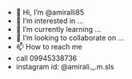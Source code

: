 - 👋 Hi, I’m @amiralli85
- 👀 I’m interested in ...
- 🌱 I’m currently learning ...
- 💞️ I’m looking to collaborate on ...
- 📫 How to reach me
- call 09945338736
- instagram id: @amirali._.m.sls

<!---
amiralli85/amiralli85 is a ✨ special ✨ repository because its `README.md` (this file) appears on your GitHub profile.
You can click the Preview link to take a look at your changes.
--->
